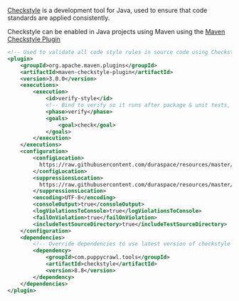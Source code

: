 [Checkstyle](https://github.com/checkstyle/checkstyle) is a development tool for Java, used to ensure that code standards are applied consistently.

Checkstyle can be enabled in Java projects using Maven using the [Maven Checkstyle Plugin](https://maven.apache.org/plugins/maven-checkstyle-plugin)

```xml
<!-- Used to validate all code style rules in source code using Checkstyle -->
<plugin>
    <groupId>org.apache.maven.plugins</groupId>
    <artifactId>maven-checkstyle-plugin</artifactId>
    <version>3.0.0</version>
    <executions>
        <execution>
            <id>verify-style</id>
            <!-- Bind to verify so it runs after package & unit tests, but before install -->
            <phase>verify</phase>
            <goals>
                <goal>check</goal>
            </goals>
        </execution>
    </executions>
    <configuration>
        <configLocation>
          https://raw.githubusercontent.com/duraspace/resources/master/checkstyle/duraspace-checkstyle.xml
        </configLocation>
        <suppressionsLocation>
          https://raw.githubusercontent.com/duraspace/resources/master/checkstyle/duraspace-checkstyle-suppressions.xml
        </suppressionsLocation>
        <encoding>UTF-8</encoding>
        <consoleOutput>true</consoleOutput>
        <logViolationsToConsole>true</logViolationsToConsole>
        <failOnViolation>true</failOnViolation>
        <includeTestSourceDirectory>true</includeTestSourceDirectory>
    </configuration>
    <dependencies>
        <!-- Override dependencies to use latest version of checkstyle -->
        <dependency>
            <groupId>com.puppycrawl.tools</groupId>
            <artifactId>checkstyle</artifactId>
            <version>8.8</version>
        </dependency>
    </dependencies>
</plugin>
```
